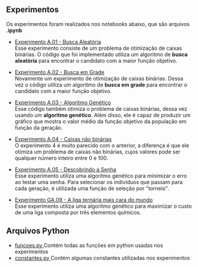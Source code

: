 ## Experimentos

Os experimentos foram realizados nos notebooks abaixo, que são arquivos **.ipynb** <br>
- <a href="https://github.com/Karl-Marcos/Redes_Neurais_1S23/blob/main/AlgoritmosGeneticos/experimento%20A.01%20-%20busca%20aleatoria.ipynb">Experimento A.01 - Busca Aleatória </a> <br>
Esse experimento consiste de um problema de otimização de caixas binárias. O código que foi implementado utiliza um algoritmo de **busca aleatória** para encontrar o candidato com a maior função objetivo.

- <a href="https://github.com/Karl-Marcos/Redes_Neurais_1S23/blob/main/AlgoritmosGeneticos/experimento%20A.02%20-%20busca%20em%20grade.ipynb">Experimento A.02 - Busca em Grade </a> <br>
Novamente um experimento de otimização de caixas binárias. Dessa vez o código utiliza um algoritmo de **busca em grade** para encontrar o candidato com a maior função objetivo.

- <a href="https://github.com/Karl-Marcos/Redes_Neurais_1S23/blob/main/AlgoritmosGeneticos/experimento%20A.03%20-%20algoritmo%20genetico.ipynb">Experimento A.03 - Algoritmo Genético </a> <br>
Esse código também otimiza o problema de caixas binárias, dessa vez usando um **algoritmo genético**. Além disso, ele é capaz de produzir um gráfico que mostra o valor médio da função objetivo da população em função da geração.

- <a href="https://github.com/Karl-Marcos/Redes_Neurais_1S23/blob/main/AlgoritmosGeneticos/experimento%20A.04%20-%20caixas%20nao-binarias.ipynb">Experimento A.04 - Caixas não binárias </a> <br>
O experimento 4 é muito parecido com o anterior, a diferença é que ele otimiza um problema de caixas não binárias, cujos valores pode ser qualquer número inteiro entre 0 e 100.

- <a href="https://github.com/Karl-Marcos/Redes_Neurais_1S23/blob/main/AlgoritmosGeneticos/experimento%20A.05%20-%20descobrindo%20a%20senha.ipynb">Experimento A.05 - Descobrindo a Senha </a> <br>
Esse experimento utiliza uma algoritmo genético para minimizar o erro ao testar uma senha. Para selecionar os indivíduos que passam para cada geração, é utilizada uma função de seleção por "torneio". 

- <a href="https://github.com/Karl-Marcos/Redes_Neurais_1S23/blob/main/AlgoritmosGeneticos/experimento%20GA.09%20-%20liga%20ternaria%20mais%20cara.ipynb">Experimento GA.09 - A liga ternária mais cara do mundo </a> <br>
Esse experimento utiliza uma algoritmo genético para maximizar o custo de uma liga composta por três elementos químicos.

## Arquivos Python <br>

 - <a href="https://github.com/Karl-Marcos/Redes_Neurais_1S23/blob/main/AlgoritmosGeneticos/funcoes.py"> funcoes.py </a> Contém todas as funções em python usadas nos experimentos <br>
 - <a href="https://github.com/Karl-Marcos/Redes_Neurais_1S23/blob/main/AlgoritmosGeneticos/constantes.py"> constantes.py </a> Contém algumas constantes utilizadas nos experimentos
